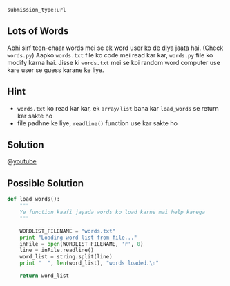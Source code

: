 ```ngMeta
submission_type:url
```
## Lots of Words
Abhi sirf teen-chaar words mei se ek word user ko de diya jaata hai. (Check `words.py`)
Aapko `words.txt` file ko code mei read kar kar, `words.py` file ko modify karna hai. 
Jisse ki `words.txt` mei se koi random word computer use kare user se guess karane ke liye.

## Hint
- `words.txt` ko read kar kar, ek `array/list` bana kar `load_words` se return kar sakte ho
- file padhne ke liye, `readline()` function use kar sakte ho 

## Solution

@[youtube](https://www.youtube.com/watch?v=6LiPNTmkNeY)

## Possible Solution
```python
def load_words():
    """
    Ye function kaafi jayada words ko load karne mai help karega
    """

    WORDLIST_FILENAME = "words.txt"
    print "Loading word list from file..."
    inFile = open(WORDLIST_FILENAME, 'r', 0)
    line = inFile.readline()
    word_list = string.split(line)
    print "  ", len(word_list), "words loaded.\n"

    return word_list
```
